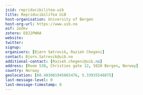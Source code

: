 ```yaml
---
jcid: repriducibilitea-uib
title: RepriducibiliTea UiB
host-organisation: University of Bergen
host-org-url: https://www.uib.no
osf: 2edkv
zotero: E8J2PWHA
website: 
twitter: 
signup: 
organisers: [Bjørn Sætrevik, Razieh Chegeni]
contact: Bjorn.Satrevik@uib.no
additional-contact: [Razieh.chegeni@uib.no]
address: [Room 538, Christies gate 12, 5020 Bergen, Norway]
country: Norway
geolocation: [60.403001945865476, 5.33935546875]
last-message-level: 0
last-message-timestamp: 0
---
```



